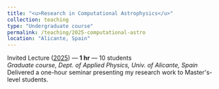 ```yaml
---
title: "<u>Research in Computational Astrophysics</u>"
collection: teaching
type: "Undergraduate course"
permalink: /teaching/2025-computational-astro
location: "Alicante, Spain"
---
```


Invited Lecture (<u>2025</u>) — **1 hr** — 10 students <br>
*Graduate course, Dept. of Applied Physics, Univ. of Alicante, Spain*  
Delivered a one-hour seminar presenting my research work to Master's-level students.

